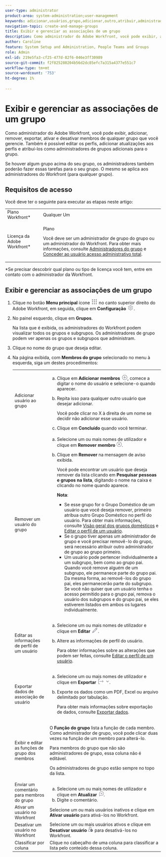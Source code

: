 ```yaml
---
user-type: administrator
product-area: system-administration;user-management
keywords: adicionar,usuários,grupo,adicionar,outro,atribuir,administrador,remover,usuário,exibir,funções,membros,exportar,associação,dados
navigation-topic: create-and-manage-groups
title: Exibir e gerenciar as associações de um grupo
description: Como administrador do Adobe Workfront, você pode exibir, adicionar, remover, exportar, ativar e desativar membros de qualquer grupo que você gerencie. Também é possível editar os perfis, adicionar atualizações aos perfis e atribuí-los como administradores de grupos adicionais para o grupo.
author: Caroline
feature: System Setup and Administration, People Teams and Groups
role: Admin
exl-id: 219e5fa3-cf25-477d-82f6-046e3ff30989
source-git-commit: f2f825280204b56d2dc85efc7a315a4377e551c7
workflow-type: tm+mt
source-wordcount: '753'
ht-degree: 1%

---
```


# Exibir e gerenciar as associações de um grupo

Como administrador do Adobe Workfront, você pode exibir, adicionar, remover, exportar, ativar e desativar membros de qualquer grupo que você gerencie. Também é possível editar os perfis, adicionar atualizações aos perfis e atribuí-los como administradores de grupos adicionais para o grupo.

Se houver algum grupo acima do seu grupo, os administradores também poderão fazer essas tarefas para o seu grupo. O mesmo se aplica aos administradores do Workfront (para qualquer grupo).

## Requisitos de acesso

Você deve ter o seguinte para executar as etapas neste artigo:

<table style="table-layout:auto"> 
 <col> 
 <col> 
 <tbody> 
  <tr> 
   <td role="rowheader">Plano Workfront*</td> 
   <td>Qualquer Um</td> 
  </tr> 
  <tr> 
   <td role="rowheader">Licença da Adobe Workfront*</td> 
   <td> <p>Plano </p> <p>Você deve ser um administrador de grupo do grupo ou um administrador do Workfront. Para obter mais informações, consulte <a href="../../../administration-and-setup/manage-groups/group-roles/group-administrators.md" class="MCXref xref">Administradores do grupo</a> e <a href="../../../administration-and-setup/add-users/configure-and-grant-access/grant-a-user-full-administrative-access.md" class="MCXref xref">Conceder ao usuário acesso administrativo total</a>.</p> </td> 
  </tr> 
 </tbody> 
</table>

&#42;Se precisar descobrir qual plano ou tipo de licença você tem, entre em contato com o administrador da Workfront.

## Exibir e gerenciar as associações de um grupo

1. Clique no botão **Menu principal** ícone ![](assets/main-menu-icon.png) no canto superior direito do Adobe Workfront, em seguida, clique em **Configuração** ![](assets/gear-icon-settings.png).

1. No painel esquerdo, clique em **Grupos**.

   Na lista que é exibida, os administradores do Workfront podem visualizar todos os grupos e subgrupos. Os administradores de grupo podem ver apenas os grupos e subgrupos que administram.

1. Clique no nome do grupo que deseja editar.
1. Na página exibida, com **Membros do grupo** selecionado no menu à esquerda, siga um destes procedimentos:

   <table style="table-layout:auto"> 
    <col> 
    <col> 
    <tbody> 
     <tr> 
      <td role="rowheader">Adicionar usuário ao grupo</td> 
      <td> 
       <ol style="list-style-type: lower-alpha;"> 
        <li value="1">Clique em <strong>Adicionar membros</strong> <img src="assets/add-icon-plus-in-circle.png">, comece a digitar o nome do usuário e selecione-o quando aparecer.</li> 
        <li value="2"> <p>Repita isso para qualquer outro usuário que desejar adicionar.</p> <p>Você pode clicar no X à direita de um nome se decidir não adicionar esse usuário.</p> </li> 
        <li value="3">Clique em <strong>Concluído</strong> quando você terminar.</li> 
       </ol> </td> 
     </tr> 
     <tr> 
      <td role="rowheader">Remover um usuário do grupo</td> 
      <td> 
       <ol style="list-style-type: lower-alpha;"> 
        <li value="1">Selecione um ou mais nomes de utilizador e clique em <strong>Remover membro</strong><img src="assets/remove-icon---x-in-circle.png">.</li> 
        <li value="2"> <p>Clique em <strong>Remover</strong> na mensagem de aviso exibida.</p> <p>Você pode encontrar um usuário que deseja remover da lista clicando em <strong>Pesquisar pessoas e grupos na lista</strong>, digitando o nome na caixa e clicando no nome quando aparece.</p> <p><b>Nota</b>:  
          <ul> 
           <li>Se esse grupo for o Grupo Doméstico de um usuário que você deseja remover, primeiro atribua outro Grupo Doméstico no perfil do usuário. Para obter mais informações, consulte <a href="../../../administration-and-setup/manage-groups/groups-overview/home-groups.md" class="MCXref xref">Visão geral dos grupos domésticos</a> e <a href="../../../administration-and-setup/add-users/create-and-manage-users/edit-a-users-profile.md" class="MCXref xref">Editar o perfil de um usuário</a>.</li> 
           <li>Se o grupo tiver apenas um administrador de grupo e você precisar removê-lo do grupo, será necessário atribuir outro administrador de grupo ao grupo primeiro.</li> 
           <li>Um usuário pode pertencer individualmente a um subgrupo, bem como ao grupo pai. Quando você remove alguém de um subgrupo, ele permanece parte do grupo pai. Da mesma forma, ao removê-los do grupo pai, eles permanecerão parte do subgrupo. Se você não quiser que um usuário tenha o acesso permitido para o grupo pai, remova o usuário dos subgrupos e do grupo pai, se eles estiverem listados em ambos os lugares individualmente.</li> 
          </ul> </p> </li> 
       </ol> </td> 
     </tr> 
     <tr> 
      <td role="rowheader">Editar as informações de perfil de um usuário</td> 
      <td> 
       <ol style="list-style-type: lower-alpha;"> 
        <li value="1">Selecione um ou mais nomes de utilizador e clique em <strong>Editar</strong> <img src="assets/edit-icon.png">.</li> 
        <li value="2"> <p>Altere as informações de perfil do usuário.</p> <p>Para obter informações sobre as alterações que podem ser feitas, consulte <a href="../../../administration-and-setup/add-users/create-and-manage-users/edit-a-users-profile.md" class="MCXref xref">Editar o perfil de um usuário</a>.</p> </li> 
       </ol> </td> 
     </tr> 
     <tr> 
      <td role="rowheader">Exportar dados de associação de usuário</td> 
      <td> 
       <ol style="list-style-type: lower-alpha;"> 
        <li value="1">Selecione um ou mais nomes de utilizador e clique em <strong>Exportar</strong> <img src="assets/export.png">.</li> 
        <li value="2"> <p>Exporte os dados como um PDF, Excel ou arquivo delimitado por tabulação.</p> <p>Para obter mais informações sobre exportação de dados, consulte <a href="../../../reports-and-dashboards/reports/creating-and-managing-reports/export-data.md" class="MCXref xref">Exportar dados</a>.</p> </li> 
       </ol> </td> 
     </tr> 
     <tr> 
      <td role="rowheader">Exibir e editar as funções de grupo dos membros</td> 
      <td> <p>O <strong>Função do grupo</strong> lista a função de cada membro. Como administrador de grupo, você pode clicar duas vezes na função de um membro para alterá-lo.</p> <p>Para membros do grupo que não são administradores de grupo, essa coluna não é editável.</p> <p>Os administradores de grupo estão sempre no topo da lista.</p> </td> 
     </tr> 
     <tr> 
      <td role="rowheader">Enviar um comentário para membros do grupo</td> 
      <td> 
       <ol style="list-style-type: lower-alpha;"> 
        <li value="1">Selecione um ou mais nomes de utilizador e clique em <strong>Atualizar</strong> <img src="assets/comment-icon.png">.</li> 
        <li value="2">Digite o comentário.</li> 
       </ol> </td> 
     </tr> 
     <tr> 
      <td role="rowheader">Ativar um usuário no Workfront</td> 
      <td>Selecione um ou mais usuários inativos e clique em <strong>Ativar usuário</strong> para ativá-los no Workfront. </td> 
     </tr> 
     <tr> 
      <td role="rowheader">Desativar um usuário no Workfront</td> 
      <td>Selecione um ou mais usuários ativos e clique em <strong>Desativar usuário</strong><img src="assets/deactivate-user.png"> para desativá-los no Workfront.</td> 
     </tr> 
     <tr> 
      <td role="rowheader">Classificar por coluna</td> 
      <td>Clique no cabeçalho de uma coluna para classificar a lista pelo conteúdo dessa coluna.</td> 
     </tr> 
    </tbody> 
   </table>
